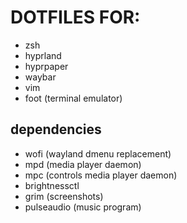 # DOTFILES FOR:
- zsh
- hyprland
- hyprpaper
- waybar
- vim
- foot (terminal emulator)

## dependencies
- wofi (wayland dmenu replacement)
- mpd (media player daemon)
- mpc (controls media player daemon)
- brightnessctl
- grim (screenshots)
- pulseaudio (music program)
